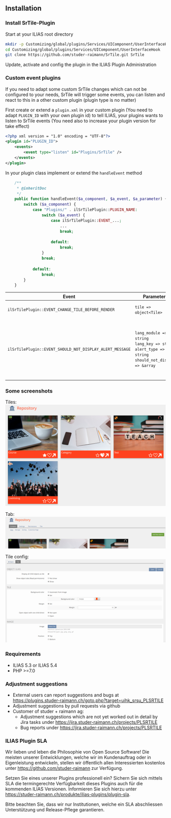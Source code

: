 ## Installation

### Install SrTile-Plugin
Start at your ILIAS root directory
```bash
mkdir -p Customizing/global/plugins/Services/UIComponent/UserInterfaceHook
cd Customizing/global/plugins/Services/UIComponent/UserInterfaceHook
git clone https://github.com/studer-raimann/SrTile.git SrTile
```
Update, activate and config the plugin in the ILIAS Plugin Administration

### Custom event plugins
If you need to adapt some custom SrTile changes which can not be configured to your needs, SrTile will trigger some events, you can listen and react to this in a other custom plugin (plugin type is no matter)

First create or extend a `plugin.xml` in your custom plugin (You need to adapt `PLUGIN_ID` with your own plugin id) to tell ILIAS, your plugins wants to listen to SrTile events (You need also to increase your plugin version for take effect)

```xml
<?php xml version = "1.0" encoding = "UTF-8"?>
<plugin id="PLUGIN_ID">
	<events>
		<event type="listen" id="Plugins/SrTile" />
	</events>
</plugin>
```

In your plugin class implement or extend the `handleEvent` method

```php
	/**
	 * @inheritDoc
	 */
	public function handleEvent($a_component, $a_event, $a_parameter) {
		switch ($a_component) {
			case "Plugins/" . ilSrTilePlugin::PLUGIN_NAME:
				switch ($a_event) {
					case ilSrTilePlugin::EVENT_...;
						...
						break;

					default:
						break;
				}
				break;

			default:
				break;
		}
	}
```

| Event | Parameters | Purpose |
|-------|------------|---------|
| `ilSrTilePlugin::EVENT_CHANGE_TILE_BEFORE_RENDER` | `tile => object<Tile>` | Change some tile properties before it will be rendered |
| `ilSrTilePlugin::EVENT_SHOULD_NOT_DISPLAY_ALERT_MESSAGE` | `lang_module => string`<br>`lang_key => string`<br>`alert_type => string`<br>`should_not_display => &array` | May you want not to to display all alert messages, so you can filter and add `true` to `should_not_display` (Please note `should_not_display` is a reference variable, if it should not works) |


### Some screenshots
Tiles:
![Tiles](./doc/screenshots/tiles.png)

Tab:
![Tiles](./doc/screenshots/tab.png)

Tile config:
![Tiles](./doc/screenshots/tile_config.png)

### Requirements
* ILIAS 5.3 or ILIAS 5.4
* PHP >=7.0

### Adjustment suggestions
* External users can report suggestions and bugs at https://plugins.studer-raimann.ch/goto.php?target=uihk_srsu_PLSRTILE
* Adjustment suggestions by pull requests via github
* Customer of studer + raimann ag: 
	* Adjustment suggestions which are not yet worked out in detail by Jira tasks under https://jira.studer-raimann.ch/projects/PLSRTILE
	* Bug reports under https://jira.studer-raimann.ch/projects/PLSRTILE

### ILIAS Plugin SLA
Wir lieben und leben die Philosophie von Open Source Software! Die meisten unserer Entwicklungen, welche wir im Kundenauftrag oder in Eigenleistung entwickeln, stellen wir öffentlich allen Interessierten kostenlos unter https://github.com/studer-raimann zur Verfügung.

Setzen Sie eines unserer Plugins professionell ein? Sichern Sie sich mittels SLA die termingerechte Verfügbarkeit dieses Plugins auch für die kommenden ILIAS Versionen. Informieren Sie sich hierzu unter https://studer-raimann.ch/produkte/ilias-plugins/plugin-sla.

Bitte beachten Sie, dass wir nur Institutionen, welche ein SLA abschliessen Unterstützung und Release-Pflege garantieren.
